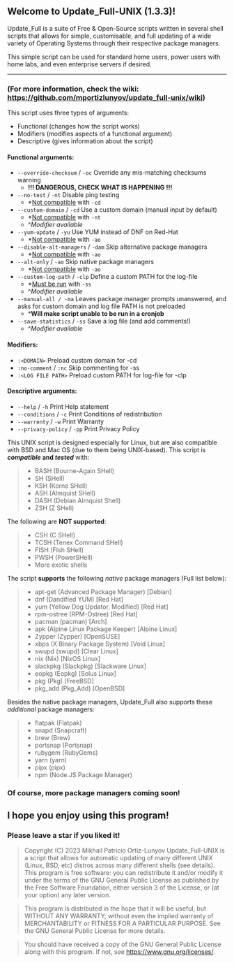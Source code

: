 ## Welcome to Update_Full-UNIX (1.3.3)!

Update_Full is a suite of Free & Open-Source scripts written in several shell scripts that allows for simple, customisable, and full updating of a wide variety of Operating Systems through their respective package managers.

This simple script can be used for standard home users, power users with home labs, and even enterprise servers if desired.
<!--
---
NOT CURRENTLY WORKING WITH CHECKSUM-CHECKER function!

### To quickly try it out without installing, use
(Following template does not work on **KSH**)
#### `$SHELL <(curl https://raw.githubusercontent.com/mportizlunyov/update_full-unix/main/update_full-unix.sh) [ARGUMENTS]`

-->

---

### (For more information, check the wiki: https://github.com/mportizlunyov/update_full-unix/wiki)

This script uses three types of arguments:
 - Functional (changes how the script works)
 - Modifiers (modifies aspects of a functional argument)
 - Descriptive (gives information about the script)

#### **Functional arguments:**

 - `--override-checksum` / `-oc` Override any mis-matching checksums warning
    - **!!! DANGEROUS, CHECK WHAT IS HAPPENING !!!**
 - `--no-test` / `-nt` Disable ping testing
    - *<ins>Not compatible</ins> with `-cd`
 - `--custom-domain` / `-cd` Use a custom domain (manual input by default)
	- *<ins>Not compatible</ins> with `-nt`
	- ^_Modifier available_
 - `--yum-update` / `-yu` Use YUM instead of DNF on Red-Hat
	- *<ins>Not compatible</ins> with `-ao`
 - `--disable-alt-managers` / `-dam` Skip alternative package managers
	- *<ins>Not compatible</ins> with `-ao`
 - `--alt-only` / `-ao` Skip native package managers
	- *<ins>Not compatible</ins> with `-ao`
 - `--custom-log-path` / `-clp` Define a custom PATH for the log-file
	- *<ins>Must be run</ins> with `-ss`
	- ^_Modifier available_
 - `--manual-all / -ma` Leaves package manager prompts unanswered, and asks for custom domain and log file PATH is not preloaded
	- ***Will make script unable to be run in a cronjob**
 - `--save-statistics` / `-ss` Save a log file (and add comments!)
	- ^_Modifier available_

#### **Modifiers:**
 - `:<DOMAIN>`		 Preload custom domain for -cd
 - `:no-comment` / `:nc`	 Skip commenting for -ss
 - `:<LOG FILE PATH>`	 Preload custom PATH for log-file for -clp

#### **Descriptive arguments:**
 - `--help` / `-h` 		 Print Help statement
 - `--conditions` / `-c`	 Print Conditions of redistribution
 - `--warrenty` / `-w` 	 Print Warranty
 - `--privacy-policy` / `-pp`	 Print Privacy Policy

This UNIX script is designed especially for Linux, but are also compatible with BSD and Mac OS (due to them being UNIX-based).
This script is **_compatible_ and _tested_** with:
> - BASH (Bourne-Again SHell)
> - SH   (SHell)
> - KSH  (Korne SHell)
> - ASH  (Almquist SHell)
> - DASH (Debian Almquist Shell)
> - ZSH  (Z SHell)

The following are **NOT supported**:
> - CSH  (C SHell)
> - TCSH (Tenex Command SHell)
> - FISH (FIsh SHell)
> - PWSH (PowerSHell)
> - More exotic shells

 The script **supports** the following _native_ package managers (Full list below):
> - apt-get  (Advanced Package Manager)     [Debian]
> - dnf      (Dandified YUM)                [Red Hat]
> - yum      (Yellow Dog Updator, Modified) [Red Hat]
> - rpm-ostree (RPM-Ostree)                 [Red Hat]
> - pacman   (pacman)                       [Arch]
> - apk      (Alpine Linux Package Keeper)  [Alpine Linux]
> - Zypper   (Zypper)                       [OpenSUSE]
> - xbps     (X Binary Package System)      [Void Linux]
> - swupd    (swupd)                        [Clear Linux]
> - nix      (Nix)                          [NixOS Linux]
> - slackpkg (Slackpkg)                     [Slackware Linux]
> - eopkg    (Eopkg)                        [Solus Linux]
> - pkg      (Pkg)                          [FreeBSD]
> - pkg_add  (Pkg_Add)                      [OpenBSD]

Besides the native package managers, Update_Full also supports these _additional_ package managers:
> - flatpak  (Flatpak)
> - snapd    (Snapcraft)
> - brew     (Brew)
> - portsnap (Portsnap)
> - rubygem  (RubyGems)
> - yarn     (yarn)
> - pipx     (pipx)
> - npm      (Node.JS Package Manager)

 ### Of course, **more package managers coming soon!**


 ## I hope you enjoy using this program!
 ### Please leave a star if you liked it!

 > Copyright (C) 2023  Mikhail Patricio Ortiz-Lunyov
 > Update_Full-UNIX is a script that allows for automatic updating of many
 > different UNIX (Linux, BSD, etc) distros across many different shells (see details).
 > This program is free software: you can redistribute it and/or modify
 > it under the terms of the GNU General Public License as published by
 > the Free Software Foundation, either version 3 of the License, or
 > (at your option) any later version.

 > This program is distributed in the hope that it will be useful,
 > but WITHOUT ANY WARRANTY; without even the implied warranty of
 > MERCHANTABILITY or FITNESS FOR A PARTICULAR PURPOSE.  See the
 > GNU General Public License for more details.
 
 > You should have received a copy of the GNU General Public License
 > along with this program.  If not, see <https://www.gnu.org/licenses/>.
